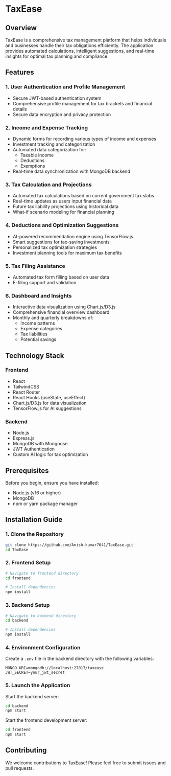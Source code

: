 # TaxEase

## Overview
TaxEase is a comprehensive tax management platform that helps individuals and businesses handle their tax obligations efficiently. The application provides automated calculations, intelligent suggestions, and real-time insights for optimal tax planning and compliance.

## Features

### 1. User Authentication and Profile Management
- Secure JWT-based authentication system
- Comprehensive profile management for tax brackets and financial details
- Secure data encryption and privacy protection

### 2. Income and Expense Tracking
- Dynamic forms for recording various types of income and expenses
- Investment tracking and categorization
- Automated data categorization for:
  - Taxable income
  - Deductions
  - Exemptions
- Real-time data synchronization with MongoDB backend

### 3. Tax Calculation and Projections
- Automated tax calculations based on current government tax slabs
- Real-time updates as users input financial data
- Future tax liability projections using historical data
- What-if scenario modeling for financial planning

### 4. Deductions and Optimization Suggestions
- AI-powered recommendation engine using TensorFlow.js
- Smart suggestions for tax-saving investments
- Personalized tax optimization strategies
- Investment planning tools for maximum tax benefits

### 5. Tax Filing Assistance
- Automated tax form filling based on user data
- E-filing support and validation

### 6. Dashboard and Insights
- Interactive data visualization using Chart.js/D3.js
- Comprehensive financial overview dashboard
- Monthly and quarterly breakdowns of:
  - Income patterns
  - Expense categories
  - Tax liabilities
  - Potential savings


## Technology Stack

### Frontend
- React
- TailwindCSS
- React Router
- React Hooks (useState, useEffect)
- Chart.js/D3.js for data visualization
- TensorFlow.js for AI suggestions

### Backend
- Node.js
- Express.js
- MongoDB with Mongoose
- JWT Authentication
- Custom AI logic for tax optimization

## Prerequisites

Before you begin, ensure you have installed:
- Node.js (v16 or higher)
- MongoDB
- npm or yarn package manager

## Installation Guide

### 1. Clone the Repository
```bash
git clone https://github.com/Anish-kumar7641/TaxEase.git
cd TaxEase
```

### 2. Frontend Setup
```bash
# Navigate to frontend directory
cd frontend

# Install dependencies
npm install
```

### 3. Backend Setup
```bash
# Navigate to backend directory
cd backend

# Install dependencies
npm install
```

### 4. Environment Configuration

Create a `.env` file in the backend directory with the following variables:
```plaintext
MONGO_URI=mongodb://localhost:27017/taxease
JWT_SECRET=your_jwt_secret
```

### 5. Launch the Application

Start the backend server:
```bash
cd backend
npm start
```

Start the frontend development server:
```bash
cd frontend
npm start
```

## Contributing

We welcome contributions to TaxEase! Please feel free to submit issues and pull requests.
